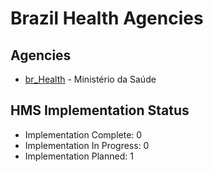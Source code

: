 # Brazil Health Agencies

## Agencies

- [br_Health](br_Health/index.md) - Ministério da Saúde

## HMS Implementation Status

- Implementation Complete: 0
- Implementation In Progress: 0
- Implementation Planned: 1

